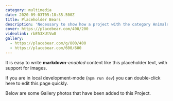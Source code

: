 ```yaml
---
category: multimedia
date: 2020-09-03T05:18:35.500Z
title: Placeholder Bears
description: 'Necessary to show how a project with the category Animals is used'
cover: https://placebear.com/400/200
videolink: rbE53XUtVw0
gallery:
  - https://placebear.com/g/800/400
  - https://placebear.com/600/600
---
```


It is easy to write **markdown**-_enabled_ content like this placeholder text, with support for images.

If you are in local development-mode (`npm run dev`) you can double-click here to edit this page quickly.

Below are some Gallery photos that have been added to this Project.

